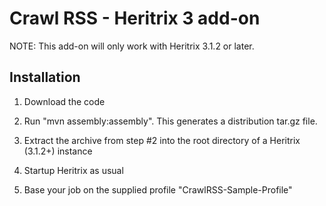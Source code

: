 Crawl RSS - Heritrix 3 add-on
=============================

NOTE: This add-on will only work with Heritrix 3.1.2 or later.

Installation
------------

1. Download the code

2. Run "mvn assembly:assembly". This generates a distribution tar.gz file.

3. Extract the archive from step #2 into the root directory of a Heritrix (3.1.2+) instance

4. Startup Heritrix as usual 

5. Base your job on the supplied profile "CrawlRSS-Sample-Profile"


